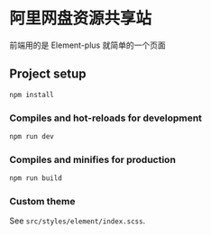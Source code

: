 # 阿里网盘资源共享站

前端用的是 Element-plus 就简单的一个页面


## Project setup

```bash
npm install
```

### Compiles and hot-reloads for development

```bash
npm run dev
```

### Compiles and minifies for production

```bash
npm run build
```


### Custom theme

See `src/styles/element/index.scss`.
